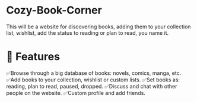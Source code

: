 # Cozy-Book-Corner

This will be a website for discovering books, adding them to your collection list, wishlist, add the status to reading or plan to read, you name it.

# 🚀 Features
✅Browse through a big database of books: novels, comics, manga, etc.
✅Add books to your collection, wishlist or custom lists.
✅Set books as: reading, plan to read, paused, dropped.
✅Discuss and chat with other people on the website.
✅Custom profile and add friends.
